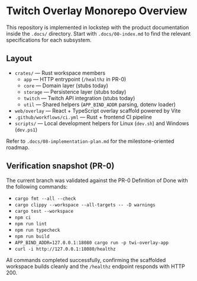 # Twitch Overlay Monorepo Overview

This repository is implemented in lockstep with the product documentation inside the `.docs/` directory. Start with `.docs/00-index.md` to find the relevant specifications for each subsystem.

## Layout

- `crates/` — Rust workspace members
  - `app` — HTTP entrypoint (`/healthz` in PR-0)
  - `core` — Domain layer (stubs today)
  - `storage` — Persistence layer (stubs today)
  - `twitch` — Twitch API integration (stubs today)
  - `util` — Shared helpers (`APP_BIND_ADDR` parsing, dotenv loader)
- `web/overlay` — React + TypeScript overlay scaffold powered by Vite
- `.github/workflows/ci.yml` — Rust + frontend CI pipeline
- `scripts/` — Local development helpers for Linux (`dev.sh`) and Windows (`dev.ps1`)

Refer to `.docs/08-implementation-plan.md` for the milestone-oriented roadmap.

## Verification snapshot (PR-0)

The current branch was validated against the PR-0 Definition of Done with the
following commands:

- `cargo fmt --all --check`
- `cargo clippy --workspace --all-targets -- -D warnings`
- `cargo test --workspace`
- `npm ci`
- `npm run lint`
- `npm run typecheck`
- `npm run build`
- `APP_BIND_ADDR=127.0.0.1:18080 cargo run -p twi-overlay-app`
- `curl -i http://127.0.0.1:18080/healthz`

All commands completed successfully, confirming the scaffolded workspace builds
cleanly and the `/healthz` endpoint responds with HTTP 200.
